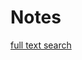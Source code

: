 # Notes

[full text search](https://www.digitalocean.com/community/tutorials/how-to-use-full-text-search-in-postgresql-on-ubuntu-16-04)
